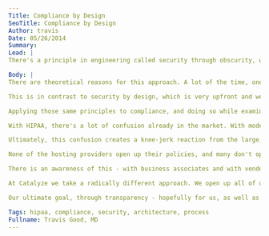```yaml
---
Title: Compliance by Design
SeoTitle: Compliance by Design
Author: travis
Date: 05/26/2014
Summary: 
Lead: |
There's a principle in engineering called security through obscurity, which is in contrast to security by design. Security by design is how we build technology at catalyze. Security through obscurity takes the premise that if you don't provide any information and you essentially keep the way that you do security, and the types of systems that you use, a secret, then people are less likely to find vulnerabilities and ultimately compromise your systems.

Body: |
There are theoretical reasons for this approach. A lot of the time, one of the first steps that a malicious attacker will take would be going through the process of network and information discovery. Learning the types of network that you're using, network technologies that you're running, ports that you have opened, operating system versions, application and database server types, all of these various pieces of your technology, is the first step for most malicious hackers. Security by obscurity relies on people not discovering the types of things you're running in your environment.

This is in contrast to security by design, which is very upfront and well-documented in how things are made secure, relying on a proactive approach to security and patching as well as risk mitigation. Security through obscurity is not commonly accepted as a best practice in the industry. NIST specifically speaks against security through obscurity as not an effective way to do information security, or create information security program for an organization.

Applying those same principles to compliance, and doing so while examining the current compliant hosting market, yields interesting results. Compliance through obscurity is something that we see pretty prevalent in the industry today - specifically in the health care industry today. We see many cloud vendors that aren't upfront and don't publicly publish their policies. These compliant vendors don't publish their business associate agreements, and they are not upfront about the way that they manage compliance or map to compliance frameworks like HIPAA. What that lack of transparency does in compliance is even worse than what it does in security through obscurity.

With HIPAA, there's a lot of confusion already in the market. With modern cloud-based technologies, APIs, business associates, and now sub-contractors, there are multiple layers of compliance, and there is inheritance of different aspects of HIPAA compliance. Not having transparency in compliance, and mappings to the different requirements that exist within HIPAA, creates confusion about responsibilities and obligations. In the market today it is very unclear who is financially liable for which security controls and mitigations, as well as who is obligated between the different layers of vendors touching ePHI.

Ultimately, this confusion creates a knee-jerk reaction from the large, established players in the industry, the health care systems and insurers - as they consider moving some of their technologies to a cloud-based environment, or working with vendors that utilize cloud-based technologies. Larger enterprises are more risk averse, rightfully so as they have a lot more at stake with potential breaches. It's harder for large players to move to the cloud because cloud-based offerings are not transparent and it's hard to understand who is meeting each of the various obligations that exist within HIPPA. Questions like who's managing disaster-recovery? Who's doing logging and back-up? Who's managing encryption at rest? Those specific things are different across all the various hosting options.

None of the hosting providers open up their policies, and many don't open up their business associate agreements - heck, some require NDAs before signing BAAs. That serves to create additional confusion, and ultimately lead to solutions that incorporate business associates and subcontractors for things like hosting, that aren't meeting all the requirements of HIPAA, but that are signing BAAs. I think there are a lot of developers and vendors today that understand that. We have conversations with people that say, 'Well, we're using compliant hosting. We know we're not doing all these other things, or we might not be doing all these other things related to compliance that are required, but we have a BAA with our hosting provider, so we're usually able to get past the compliance and/or security roadblock or hurdle at the enterprise.

There is an awareness of this - with business associates and with vendors - that transparency is something that they are largely lacking, but there are these hosting providers who are checking the BAA box for them. There are specific requirements in HIPAA that would be realized if a vendor went through an audit because an auditor would look at all these different components like disaster recovery, logging and back up, and encryption and other pieces. That's why we see so many health care organizations asking vendors - even small vendors - for an audit report, which many small vendors don't have and can't provide because they're expensive, because they're time consuming, and because a lot of the services that are required, from a technology perspective, are just hard to manage by a smaller organization.

At Catalyze we take a radically different approach. We open up all of our [policies](https://catalyze.io/policy/), we host them on Github for version control; we open up our [business associate agreements](https://catalyze.io/policy/#catalyze-hipaa-business-associate-agreement-(“baa”)). We're creating more [tools](https://catalyze.io/hipaa/) that clearly indicate the different requirements that exist within HIPAA, and then how we map to those different requirements. We want to clearly lay out our responsibilities and obligations, and ultimately our risk, as an organization. For our customers, we want them to understand what their obligations are, what are all the obligations that exist within HIPPA, and then where the gaps are so that they can then address those gaps for healthcare organizations.

Our ultimate goal, through transparency - hopefully for us, as well as our customers - is to make it easier to sell into healthcare organizations. For us, customer data must be protected, privacy is paramount, and there's pretty clear and transparent mappings to all the different requirements that exist within HIPAA. We take the approach of compliance by design and compliance through transparency, and we think it's something that as an industry would help increase the pace of adoption of modern cloud-based technologies - not just for us, not just for our customers - but more broadly speaking, for all of the industry.

Tags: hipaa, compliance, security, architecture, process
Fullname: Travis Good, MD
---
```

